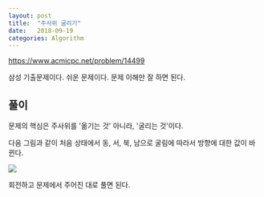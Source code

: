 ```yaml
---
layout: post
title:  "주사위 굴리기"
date:   2018-09-19
categories: Algorithm
---
```


<https://www.acmicpc.net/problem/14499>

삼성 기출문제이다. 쉬운 문제이다. 문제 이해만 잘 하면 된다. 

## 풀이

문제의 핵심은 주사위를 '옮기는 것' 아니라, '굴리는 것'이다.

다음 그림과 같이 처음 상태에서 동, 서, 북, 남으로 굴림에 따라서 방향에 대한 값이 바뀐다.

![](/image/dice011.png)

회전하고 문제에서 주어진 대로 풀면 된다.


